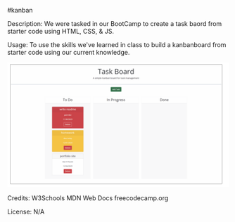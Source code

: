 #kanban

Description:
We were tasked in our BootCamp to create a task baord from starter code using HTML, CSS, & JS.

Usage:
To use the skills we've learned in class to build a kanbanboard from starter code using our current knowledge.

![kanban](image.png)

Credits:
W3Schools MDN Web Docs freecodecamp.org

License:
N/A
